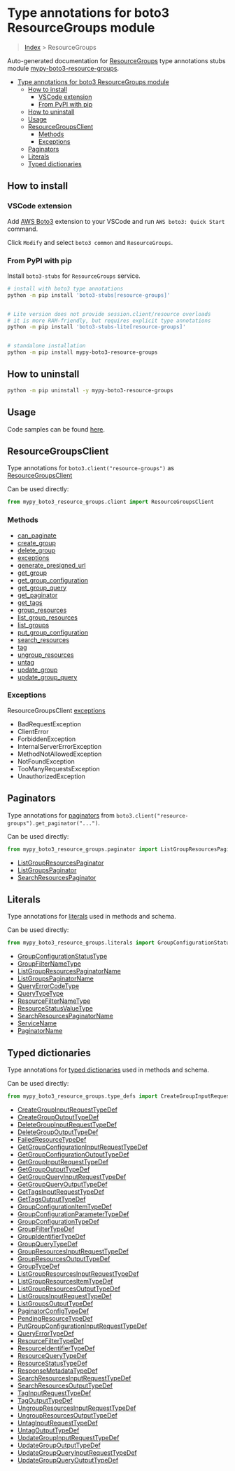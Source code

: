 <a id="type-annotations-for-boto3-resourcegroups-module"></a>

# Type annotations for boto3 ResourceGroups module

> [Index](..) > ResourceGroups

Auto-generated documentation for
[ResourceGroups](https://boto3.amazonaws.com/v1/documentation/api/latest/reference/services/resource-groups.html#ResourceGroups)
type annotations stubs module
[mypy-boto3-resource-groups](https://pypi.org/project/mypy-boto3-resource-groups/).

- [Type annotations for boto3 ResourceGroups module](#type-annotations-for-boto3-resourcegroups-module)
  - [How to install](#how-to-install)
    - [VSCode extension](#vscode-extension)
    - [From PyPI with pip](#from-pypi-with-pip)
  - [How to uninstall](#how-to-uninstall)
  - [Usage](#usage)
  - [ResourceGroupsClient](#resourcegroupsclient)
    - [Methods](#methods)
    - [Exceptions](#exceptions)
  - [Paginators](#paginators)
  - [Literals](#literals)
  - [Typed dictionaries](#typed-dictionaries)

<a id="how-to-install"></a>

## How to install

<a id="vscode-extension"></a>

### VSCode extension

Add
[AWS Boto3](https://marketplace.visualstudio.com/items?itemName=Boto3typed.boto3-ide)
extension to your VSCode and run `AWS boto3: Quick Start` command.

Click `Modify` and select `boto3 common` and `ResourceGroups`.

<a id="from-pypi-with-pip"></a>

### From PyPI with pip

Install `boto3-stubs` for `ResourceGroups` service.

```bash
# install with boto3 type annotations
python -m pip install 'boto3-stubs[resource-groups]'


# Lite version does not provide session.client/resource overloads
# it is more RAM-friendly, but requires explicit type annotations
python -m pip install 'boto3-stubs-lite[resource-groups]'


# standalone installation
python -m pip install mypy-boto3-resource-groups
```

<a id="how-to-uninstall"></a>

## How to uninstall

```bash
python -m pip uninstall -y mypy-boto3-resource-groups
```

<a id="usage"></a>

## Usage

Code samples can be found [here](./usage.md).

<a id="resourcegroupsclient"></a>

## ResourceGroupsClient

Type annotations for `boto3.client("resource-groups")` as
[ResourceGroupsClient](./client.md)

Can be used directly:

```python
from mypy_boto3_resource_groups.client import ResourceGroupsClient
```

<a id="methods"></a>

### Methods

- [can_paginate](./client.md#can_paginate)
- [create_group](./client.md#create_group)
- [delete_group](./client.md#delete_group)
- [exceptions](./client.md#exceptions)
- [generate_presigned_url](./client.md#generate_presigned_url)
- [get_group](./client.md#get_group)
- [get_group_configuration](./client.md#get_group_configuration)
- [get_group_query](./client.md#get_group_query)
- [get_paginator](./client.md#get_paginator)
- [get_tags](./client.md#get_tags)
- [group_resources](./client.md#group_resources)
- [list_group_resources](./client.md#list_group_resources)
- [list_groups](./client.md#list_groups)
- [put_group_configuration](./client.md#put_group_configuration)
- [search_resources](./client.md#search_resources)
- [tag](./client.md#tag)
- [ungroup_resources](./client.md#ungroup_resources)
- [untag](./client.md#untag)
- [update_group](./client.md#update_group)
- [update_group_query](./client.md#update_group_query)

<a id="exceptions"></a>

### Exceptions

ResourceGroupsClient [exceptions](./client.md#exceptions)

- BadRequestException
- ClientError
- ForbiddenException
- InternalServerErrorException
- MethodNotAllowedException
- NotFoundException
- TooManyRequestsException
- UnauthorizedException

<a id="paginators"></a>

## Paginators

Type annotations for [paginators](./paginators.md) from
`boto3.client("resource-groups").get_paginator("...")`.

Can be used directly:

```python
from mypy_boto3_resource_groups.paginator import ListGroupResourcesPaginator, ...
```

- [ListGroupResourcesPaginator](./paginators.md#listgroupresourcespaginator)
- [ListGroupsPaginator](./paginators.md#listgroupspaginator)
- [SearchResourcesPaginator](./paginators.md#searchresourcespaginator)

<a id="literals"></a>

## Literals

Type annotations for [literals](./literals.md) used in methods and schema.

Can be used directly:

```python
from mypy_boto3_resource_groups.literals import GroupConfigurationStatusType, ...
```

- [GroupConfigurationStatusType](./literals.md#groupconfigurationstatustype)
- [GroupFilterNameType](./literals.md#groupfilternametype)
- [ListGroupResourcesPaginatorName](./literals.md#listgroupresourcespaginatorname)
- [ListGroupsPaginatorName](./literals.md#listgroupspaginatorname)
- [QueryErrorCodeType](./literals.md#queryerrorcodetype)
- [QueryTypeType](./literals.md#querytypetype)
- [ResourceFilterNameType](./literals.md#resourcefilternametype)
- [ResourceStatusValueType](./literals.md#resourcestatusvaluetype)
- [SearchResourcesPaginatorName](./literals.md#searchresourcespaginatorname)
- [ServiceName](./literals.md#servicename)
- [PaginatorName](./literals.md#paginatorname)

<a id="typed-dictionaries"></a>

## Typed dictionaries

Type annotations for [typed dictionaries](./type_defs.md) used in methods and
schema.

Can be used directly:

```python
from mypy_boto3_resource_groups.type_defs import CreateGroupInputRequestTypeDef, ...
```

- [CreateGroupInputRequestTypeDef](./type_defs.md#creategroupinputrequesttypedef)
- [CreateGroupOutputTypeDef](./type_defs.md#creategroupoutputtypedef)
- [DeleteGroupInputRequestTypeDef](./type_defs.md#deletegroupinputrequesttypedef)
- [DeleteGroupOutputTypeDef](./type_defs.md#deletegroupoutputtypedef)
- [FailedResourceTypeDef](./type_defs.md#failedresourcetypedef)
- [GetGroupConfigurationInputRequestTypeDef](./type_defs.md#getgroupconfigurationinputrequesttypedef)
- [GetGroupConfigurationOutputTypeDef](./type_defs.md#getgroupconfigurationoutputtypedef)
- [GetGroupInputRequestTypeDef](./type_defs.md#getgroupinputrequesttypedef)
- [GetGroupOutputTypeDef](./type_defs.md#getgroupoutputtypedef)
- [GetGroupQueryInputRequestTypeDef](./type_defs.md#getgroupqueryinputrequesttypedef)
- [GetGroupQueryOutputTypeDef](./type_defs.md#getgroupqueryoutputtypedef)
- [GetTagsInputRequestTypeDef](./type_defs.md#gettagsinputrequesttypedef)
- [GetTagsOutputTypeDef](./type_defs.md#gettagsoutputtypedef)
- [GroupConfigurationItemTypeDef](./type_defs.md#groupconfigurationitemtypedef)
- [GroupConfigurationParameterTypeDef](./type_defs.md#groupconfigurationparametertypedef)
- [GroupConfigurationTypeDef](./type_defs.md#groupconfigurationtypedef)
- [GroupFilterTypeDef](./type_defs.md#groupfiltertypedef)
- [GroupIdentifierTypeDef](./type_defs.md#groupidentifiertypedef)
- [GroupQueryTypeDef](./type_defs.md#groupquerytypedef)
- [GroupResourcesInputRequestTypeDef](./type_defs.md#groupresourcesinputrequesttypedef)
- [GroupResourcesOutputTypeDef](./type_defs.md#groupresourcesoutputtypedef)
- [GroupTypeDef](./type_defs.md#grouptypedef)
- [ListGroupResourcesInputRequestTypeDef](./type_defs.md#listgroupresourcesinputrequesttypedef)
- [ListGroupResourcesItemTypeDef](./type_defs.md#listgroupresourcesitemtypedef)
- [ListGroupResourcesOutputTypeDef](./type_defs.md#listgroupresourcesoutputtypedef)
- [ListGroupsInputRequestTypeDef](./type_defs.md#listgroupsinputrequesttypedef)
- [ListGroupsOutputTypeDef](./type_defs.md#listgroupsoutputtypedef)
- [PaginatorConfigTypeDef](./type_defs.md#paginatorconfigtypedef)
- [PendingResourceTypeDef](./type_defs.md#pendingresourcetypedef)
- [PutGroupConfigurationInputRequestTypeDef](./type_defs.md#putgroupconfigurationinputrequesttypedef)
- [QueryErrorTypeDef](./type_defs.md#queryerrortypedef)
- [ResourceFilterTypeDef](./type_defs.md#resourcefiltertypedef)
- [ResourceIdentifierTypeDef](./type_defs.md#resourceidentifiertypedef)
- [ResourceQueryTypeDef](./type_defs.md#resourcequerytypedef)
- [ResourceStatusTypeDef](./type_defs.md#resourcestatustypedef)
- [ResponseMetadataTypeDef](./type_defs.md#responsemetadatatypedef)
- [SearchResourcesInputRequestTypeDef](./type_defs.md#searchresourcesinputrequesttypedef)
- [SearchResourcesOutputTypeDef](./type_defs.md#searchresourcesoutputtypedef)
- [TagInputRequestTypeDef](./type_defs.md#taginputrequesttypedef)
- [TagOutputTypeDef](./type_defs.md#tagoutputtypedef)
- [UngroupResourcesInputRequestTypeDef](./type_defs.md#ungroupresourcesinputrequesttypedef)
- [UngroupResourcesOutputTypeDef](./type_defs.md#ungroupresourcesoutputtypedef)
- [UntagInputRequestTypeDef](./type_defs.md#untaginputrequesttypedef)
- [UntagOutputTypeDef](./type_defs.md#untagoutputtypedef)
- [UpdateGroupInputRequestTypeDef](./type_defs.md#updategroupinputrequesttypedef)
- [UpdateGroupOutputTypeDef](./type_defs.md#updategroupoutputtypedef)
- [UpdateGroupQueryInputRequestTypeDef](./type_defs.md#updategroupqueryinputrequesttypedef)
- [UpdateGroupQueryOutputTypeDef](./type_defs.md#updategroupqueryoutputtypedef)
